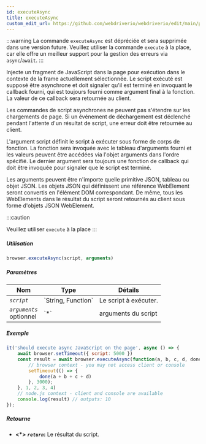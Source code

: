 ```yaml
---
id: executeAsync
title: executeAsync
custom_edit_url: https://github.com/webdriverio/webdriverio/edit/main/packages/webdriverio/src/commands/browser/executeAsync.ts
---
```


:::warning
La commande `executeAsync` est dépréciée et sera supprimée dans une version future.
Veuillez utiliser la commande `execute` à la place, car elle offre un meilleur support pour
la gestion des erreurs via `async`/`await`.
:::

Injecte un fragment de JavaScript dans la page pour exécution dans le contexte de la frame actuellement sélectionnée.
Le script exécuté est supposé être asynchrone et doit signaler qu'il est terminé en invoquant
le callback fourni, qui est toujours fourni comme argument final à la fonction. La valeur
de ce callback sera retournée au client.

Les commandes de script asynchrones ne peuvent pas s'étendre sur les chargements de page. Si un événement de déchargement est déclenché pendant l'attente
d'un résultat de script, une erreur doit être retournée au client.

L'argument script définit le script à exécuter sous forme de corps de fonction. La fonction sera
invoquée avec le tableau d'arguments fourni et les valeurs peuvent être accédées via l'objet arguments
dans l'ordre spécifié. Le dernier argument sera toujours une fonction de callback qui doit être invoquée
pour signaler que le script est terminé.

Les arguments peuvent être n'importe quelle primitive JSON, tableau ou objet JSON. Les objets JSON qui définissent une référence WebElement
seront convertis en l'élément DOM correspondant. De même, tous les WebElements dans le résultat
du script seront retournés au client sous forme d'objets JSON WebElement.

:::caution

Veuillez utiliser `execute` à la place
:::

##### Utilisation

```js
browser.executeAsync(script, arguments)
```

##### Paramètres

<table>
  <thead>
    <tr>
      <th>Nom</th><th>Type</th><th>Détails</th>
    </tr>
  </thead>
  <tbody>
    <tr>
      <td><code><var>script</var></code></td>
      <td>`String, Function`</td>
      <td>Le script à exécuter.</td>
    </tr>
    <tr>
      <td><code><var>arguments</var></code><br /><span className="label labelWarning">optionnel</span></td>
      <td>`*`</td>
      <td>arguments du script</td>
    </tr>
  </tbody>
</table>

##### Exemple

```js title="executeAsync.js"
it('should execute async JavaScript on the page', async () => {
    await browser.setTimeout({ script: 5000 })
    const result = await browser.executeAsync(function(a, b, c, d, done) {
        // browser context - you may not access client or console
        setTimeout(() => {
            done(a + b + c + d)
        }, 3000);
    }, 1, 2, 3, 4)
    // node.js context - client and console are available
    console.log(result) // outputs: 10
});
```

##### Retourne

- **&lt;*&gt;**
            **<code><var>return</var></code>:**              Le résultat du script.